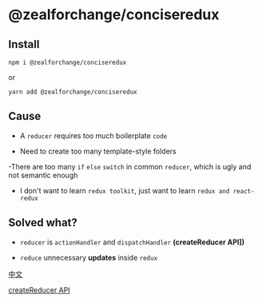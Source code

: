 # @zealforchange/conciseredux

## Install

`npm i @zealforchange/conciseredux`

or

`yarn add @zealforchange/conciseredux`

## Cause

- A `reducer` requires too much boilerplate `code`

- Need to create too many template-style folders

-There are too many `if` `else` `switch` in common `reducer`, which is ugly and not semantic enough

- I don't want to learn `redux toolkit`, just want to learn `redux and react-redux`

## Solved what?

- `reducer` is `actionHandler` and `dispatchHandler` **(createReducer API])**

- `reduce` unnecessary **updates** inside `redux`

[中文](/docs/CN_README.md)

[createReducer API](/docs/createReducer.md)
